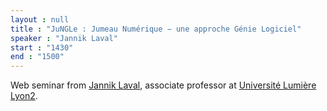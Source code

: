 ```yaml
---
layout : null
title : "JuNGLe : Jumeau Numérique − une approche Génie Logiciel"
speaker : "Jannik Laval"
start : "1430"
end : "1500"
---
```


Web seminar from [Jannik Laval](https://www.disp-lab.fr/fr/user/46), associate professor at [Université Lumière Lyon2](https://www.univ-lyon2.fr/).